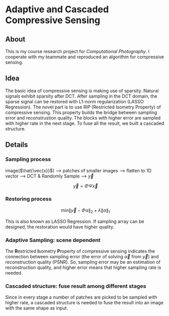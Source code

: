 # Adaptive and Cascaded Compressive Sensing
## About
This is my course research project for *Computational Photography*. I cooperate with my teammate and reproduced an algorithm for compressive sensing.
## Idea
The basic idea of compressive sensing is making use of sparsity. Natural signals exhibit sparsity after DCT. After sampling in the DCT domain, the sparse signal can be restored with L1-norm regularization (LASSO Regression).
The novel part is to use RIP (Restricted Isometry Property) of compressive sensing. This property builds the bridge between sampling error and reconstrustion quality. The blocks with higher error are sampled with higher rate in the next stage. To fuse all the result, we built a cascaded structure.
## Details
### Sampling process
image($\hat{\vec{x}}$) --> patches of smaller images -->  flatten to 1D vector --> DCT & Randomly Sample --> $\vec{y}$

$$
\vec{y} = \Phi \Psi \vec{x}
$$
### Restoring process

$$
\text{min} \|\vec{y} - \Phi \alpha\|_2 + \lambda \|\alpha\|_1
$$

This is also known as LASSO Regression. If sampling array can be designed, the restoration would have higher quality.
### Adaptive Sampling: scene dependent
The **R**estricted **I**sometry **P**roperty of compressive sensing indicates the connection between sampling error (the error of solving $\vec{\alpha}$ from $\vec{y}$) and reconstruction quality (PSNR). So, sampling error may be an estimation of reconstruction quality, and higher error means that higher sampling rate is needed.
### Cascaded structure: fuse result among different stages
Since in every stage a number of patches are picked to be sampled with higher rate, a cascaded structure is needed to fuse the result into an image with the same shape as input.
